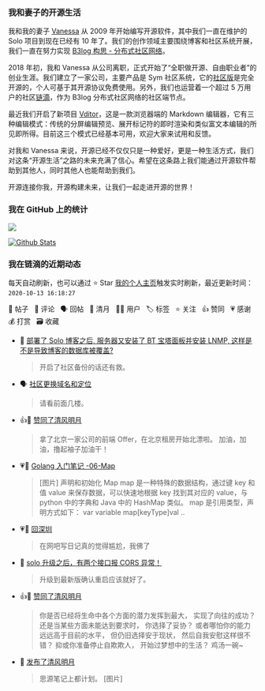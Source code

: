 ### 我和妻子的开源生活

我和我的妻子 [Vanessa](https://github.com/Vanessa219) 从 2009 年开始编写开源软件，其中我们一直在维护的 Solo 项目到现在已经有 10 年了。我们的创作领域主要围绕博客和社区系统开展，我们一直在努力实现 [B3log 构思 - 分布式社区网络](https://hacpai.com/article/1546941897596)。

2018 年初，我和 Vanessa 从公司离职，正式开始了“全职做开源、自由职业者”的创业生涯。我们建立了一家公司，主要产品是 Sym 社区系统，它的[社区版](https://github.com/88250/symphony)是完全开源的，个人可基于其开源协议免费使用。另外，我们也运营着一个超过 5 万用户的社区[链滴](https://hacpai.com)，作为 B3log 分布式社区网络的社区端节点。

最近我们开启了新项目 [Vditor](https://github.com/Vanessa219/vditor)，这是一款浏览器端的 Markdown 编辑器，它有三种编辑模式：传统的分屏编辑预览、展开标记符的即时渲染和类似富文本编辑的所见即所得。目前这三个模式已经基本可用，欢迎大家来试用和反馈。

对我和 Vanessa 来说，开源已经不仅仅只是一种爱好，更是一种生活方式，我们对这条“开源生活”之路的未来充满了信心。希望在这条路上我们能通过开源软件帮助到其他人，同时其他人也能帮助到我们。

开源连接你我，开源构建未来，让我们一起走进开源的世界！

### 我在 GitHub 上的统计

<a title="Hits" target="_blank" href="https://github.com/88250/88250"><img src="https://hits.b3log.org/88250/88250.svg"></a>

[![Github Stats](https://github-readme-stats.vercel.app/api?username=88250&show_icons=true)](https://github.com/88250)

<!--events start -->

### 我在链滴的近期动态

每天自动刷新，也可以通过 ⭐️ Star [我的个人主页](https://github.com/88250/88250)触发实时刷新，最近更新时间：`2020-10-13 16:18:27`

📝 帖子 &nbsp; 💬 评论 &nbsp; 🗣 回帖 &nbsp; 🌙 清月 &nbsp; 👨‍💻 用户 &nbsp; 🏷️ 标签 &nbsp; ⭐️ 关注 &nbsp; 👍 赞同 &nbsp; 💗 感谢 &nbsp; 💰 打赏 &nbsp; 🗃 收藏

* 💬 [部署了 Solo 博客之后, 服务器又安装了 BT 宝塔面板并安装 LNMP, 这样是不是导致博客的数据库被覆盖?](https://ld246.com/article/1602516218603/comment/1602547809640#comments)

  > 开启了社区备份的话还有救。
* 🗣 [社区更换域名和定位](https://ld246.com/article/1599662780208/comment/1602468980702#comments)

  > 请看前面几楼。
* 👍🌙 [赞同了清风明月](https://ld246.com/member/martinageradams/breezemoons/1602094281351)

  > 拿了北京一家公司的前端 Offer，在北京租房开始北漂啦。 加油，加油，撸起袖子加油干！
* 💗📝 [Golang 入门笔记 -06-Map](https://ld246.com/article/1602066740004)

  > [图片] 声明和初始化 Map map 是一种特殊的数据结构，通过键 key 和值 value 来保存数据，可以快速地根据 key 找到其对应的 value，与 python 中的字典和 Java 中的 HashMap 类似。 map 是引用类型，声明方式如下： var variable map[keyType]val ..
* 💗💬 [回深圳](https://ld246.com/article/1601970391739/comment/1601970547561#comments)

  > 在网吧写日记真的觉得尴尬，我佛了
* 💬 [solo 升级之后，有两个接口报 CORS 异常！](https://ld246.com/article/1601717905820/comment/1601970868886#comments)

  > 升级到最新版确认重启应该就好了。
* 👍🌙 [赞同了清风明月](https://ld246.com/member/zzkcode/breezemoons/1601827406622)

  > 你是否已经将生命中各个方面的潜力发挥到最大， 实现了向往的成功？ 还是当某些方面未能达到要求时， 你选择了妥协？ 或者哪怕你的能力远远高于目前的水平， 但仍旧选择安于现状， 然后自我安慰这样很不错？ 抑或你准备停止自欺欺人， 开始过梦想中的生活？ 鸡汤一碗~
* 🌙 [发布了清风明月](https://ld246.com/member/88250/breezemoons/1601823618107)

  > 思源笔记上都计划。 [图片]


<!--events end -->
